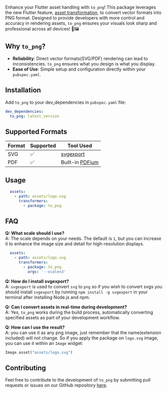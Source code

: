 Enhance your Flutter asset handling with `to_png`! This package leverages the new Flutter feature, [asset transformation](https://docs.flutter.dev/ui/assets/asset-transformation), to convert vector formats into PNG format. Designed to provide developers with more control and accuracy in rendering assets, `to_png` ensures your visuals look sharp and professional across all devices! 🚀🖼️

## Why `to_png`?

- **Reliability**: Direct vector formats(SVG/PDF) rendering can lead to inconsistencies. `to_png` ensures what you design is what you display.
- **Ease of Use**: Simple setup and configuration directly within your `pubspec.yaml`.

## Installation
Add `to_png` to your dev_dependencies in `pubspec.yaml` file:
```yaml
dev_dependencies:
  to_png: latest_version
```

## Supported Formats

| Format | Supported | Tool Used    |
|--------|-----------|--------------|
| SVG    | ✅       | [svgexport](https://www.npmjs.com/package/svgexport)    |
| PDF    | ✅       | Built-in [PDFium](https://pdfium.googlesource.com/pdfium/) |

## Usage

```yaml
  assets:
    - path: assets/logo.svg
      transformers:
        - package: to_png
```

## FAQ

**Q: What scale should I use?**  
A: The scale depends on your needs. The default is `1`, but you can increase it to enhance the image size and detail for high-resolution displays.

```yaml
  assets:
    - path: assets/logo.svg
      transformers:
        - package: to_png
          args: '--scale=3'
```

**Q: How do I install svgexport?**  
A: `svgexport` is used to convert `svg` to `png` so if you wish to convert svgs you should install `svgexport` by running `npm install -g svgexport` in your terminal after installing Node.js and npm.

**Q: Can I convert assets in real-time during development?**  
A: Yes, `to_png` works during the build process, automatically converting specified assets as part of your development workflow.

**Q: How can I use the result?**  
A: you can use it as any png image, just remember that the name(extension included) will not change. So if you apply the package on `logo.svg` image, you can use it within an `Image` widget:
```dart
Image.asset("assets/logo.svg")
```

## Contributing

Feel free to contribute to the development of `to_png` by submitting pull requests or issues on our GitHub repository [here](https://github.com/hadysata/to_png/tree/main/src).